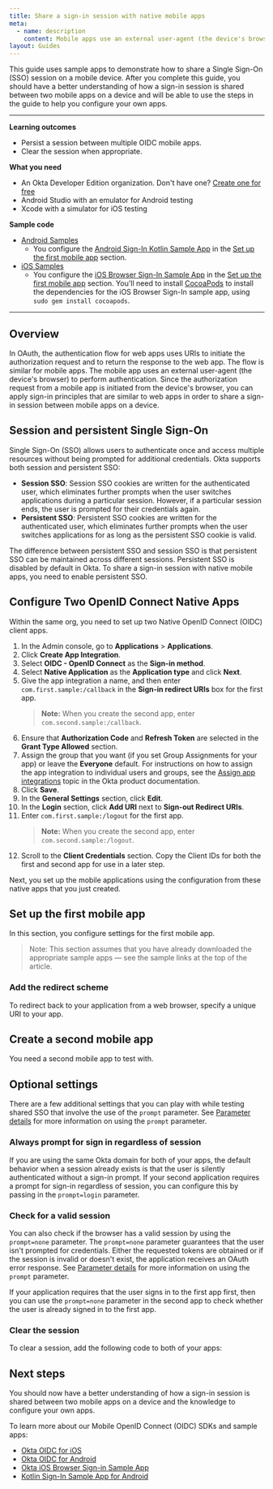 ```yaml
---
title: Share a sign-in session with native mobile apps
meta:
  - name: description
    content: Mobile apps use an external user-agent (the device's browser) to perform authentication. Get information on how you can apply sign-in principles that are similar to web apps to share a sign-in session between mobile apps on a device.
layout: Guides
---
```


This guide uses sample apps to demonstrate how to share a Single Sign-On (SSO) session on a mobile device. After you complete this guide, you should have a better understanding of how a sign-in session is shared between two mobile apps on a device and will be able to use the steps in the guide to help you configure your own apps.

---

**Learning outcomes**

* Persist a session between multiple OIDC mobile apps.
* Clear the session when appropriate.

**What you need**

* An Okta Developer Edition organization. Don't have one? [Create one for free](https://developer.okta.com/signup)
* Android Studio with an emulator for Android testing
* Xcode with a simulator for iOS testing

**Sample code**

* [Android Samples](https://github.com/okta/samples-android)
  * You configure the [Android Sign-In Kotlin Sample App](https://github.com/okta/samples-android/tree/master/sign-in-kotlin) in the [Set up the first mobile app](#set-up-the-first-mobile-app) section.
* [iOS Samples](https://github.com/okta/samples-ios)
  * You configure the [iOS Browser Sign-In Sample App](https://github.com/okta/samples-ios/tree/master/browser-sign-in) in the [Set up the first mobile app](#set-up-the-first-mobile-app) section. You'll need to install [CocoaPods](https://cocoapods.org/) to install the dependencies for the iOS Browser Sign-In sample app, using `sudo gem install cocoapods`.

---

## Overview

In OAuth, the authentication flow for web apps uses URIs to initiate the authorization request and to return the response to the web app. The flow is similar for mobile apps. The mobile app uses an external user-agent (the device's browser) to perform authentication. Since the authorization request from a mobile app is initiated from the device's browser, you can apply sign-in principles that are similar to web apps in order to share a sign-in session between mobile apps on a device.

## Session and persistent Single Sign-On

Single Sign-On (SSO) allows users to authenticate once and access multiple resources without being prompted for additional credentials. Okta supports both session and persistent SSO:

* **Session SSO**: Session SSO cookies are written for the authenticated user, which eliminates further prompts when the user switches applications during a particular session. However, if a particular session ends, the user is prompted for their credentials again.
* **Persistent SSO**: Persistent SSO cookies are written for the authenticated user, which eliminates further prompts when the user switches applications for as long as the persistent SSO cookie is valid.

The difference between persistent SSO and session SSO is that persistent SSO can be maintained across different sessions. Persistent SSO is disabled by default in Okta. To share a sign-in session with native mobile apps, you need to enable persistent SSO. 

<StackSelector snippet="enablesso" />

## Configure Two OpenID Connect Native Apps

Within the same org, you need to set up two Native OpenID Connect (OIDC) client apps.

1. In the Admin console, go to **Applications** > **Applications**.
1. Click **Create App Integration**.
1. Select **OIDC - OpenID Connect** as the **Sign-in method**.
1. Select **Native Application** as the **Application type** and click **Next**.
1. Give the app integration a name, and then enter `com.first.sample:/callback` in the **Sign-in redirect URIs** box for the first app.
    > **Note:** When you create the second app, enter `com.second.sample:/callback`.
1. Ensure that **Authorization Code** and **Refresh Token** are selected in the **Grant Type Allowed** section.
1. Assign the group that you want (if you set Group Assignments for your app) or leave the **Everyone** default. For instructions on how to assign the app integration to individual users and groups, see the [Assign app integrations](https://help.okta.com/okta_help.htm?id=ext_Apps_Apps_Page-assign) topic in the Okta product documentation.
1. Click **Save**.
1. In the **General Settings** section, click **Edit**.
1. In the **Login** section, click **Add URI** next to **Sign-out Redirect URIs**.
1. Enter `com.first.sample:/logout` for the first app.
    > **Note:** When you create the second app, enter `com.second.sample:/logout`.
1. Scroll to the **Client Credentials** section. Copy the Client IDs for both the first and second app for use in a later step.

Next, you set up the mobile applications using the configuration from these native apps that you just created.

## Set up the first mobile app

In this section, you configure settings for the first mobile app.

> Note: This section assumes that you have already downloaded the appropriate sample apps — see the sample links at the top of the article.

<StackSelector snippet="configfile" />

### Add the redirect scheme

To redirect back to your application from a web browser, specify a unique URI to your app.

<StackSelector snippet="addredirectscheme" />

## Create a second mobile app

You need a second mobile app to test with.

<StackSelector snippet="createsecondapp" />

## Optional settings

There are a few additional settings that you can play with while testing shared SSO that involve the use of the `prompt` parameter. See [Parameter details](https://developer.okta.com/docs/reference/api/oidc/#parameter-details) for more information on using the `prompt` parameter.

### Always prompt for sign in regardless of session
If you are using the same Okta domain for both of your apps, the default behavior when a session already exists is that the user is silently authenticated without a sign-in prompt. If your second application requires a prompt for sign-in regardless of session, you can configure this by passing in the `prompt=login` parameter.

<StackSelector snippet="promptsignin" />

### Check for a valid session

You can also check if the browser has a valid session by using the `prompt=none` parameter. The `prompt=none` parameter guarantees that the user isn't prompted for credentials. Either the requested tokens are obtained or if the session is invalid or doesn't exist, the application receives an OAuth error response. See [Parameter details](https://developer.okta.com/docs/reference/api/oidc/#parameter-details) for more information on using the `prompt` parameter.

If your application requires that the user signs in to the first app first, then you can use the `prompt=none` parameter in the second app to check whether the user is already signed in to the first app. 

<StackSelector snippet="checkvalidsession" />

### Clear the session

To clear a session, add the following code to both of your apps:

<StackSelector snippet="clearsession" />

## Next steps

You should now have a better understanding of how a sign-in session is shared between two mobile apps on a device and the knowledge to configure your own apps.

To learn more about our Mobile OpenID Connect (OIDC) SDKs and sample apps:

* [Okta OIDC for iOS](https://github.com/okta/okta-oidc-ios)
* [Okta OIDC for Android](https://github.com/okta/okta-oidc-android)
* [Okta iOS Browser Sign-in Sample App](https://github.com/okta/samples-ios/tree/master/browser-sign-in)
* [Kotlin Sign-In Sample App for Android](https://github.com/okta/samples-android/tree/master/sign-in-kotlin)